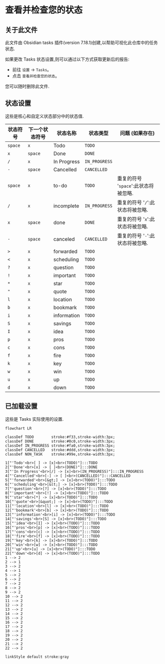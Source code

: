 # 查看并检查您的状态

## 关于此文件

此文件由 Obsidian tasks 插件(version 7.18.1)创建,以帮助可视化此仓库中的任务状态.

如果更改 Tasks 状态设置,则可以通过以下方式获取更新后的报告:

- 前往 `设置` -> `Tasks`。
- 点击 `查看并检查您的状态`。

您可以随时删除此文件.

## 状态设置

<!--
切换到实时预览或阅读模式以查看表格.
如果状态名称中有任何Markdown格式字符,如 '*' 或 '_',
黑曜石只能在阅读模式下正确渲染表格.
-->

这些是核心和自定义状态部分中的状态值.

| 状态符号    | 下一个状态符号 | 状态名称        | 状态类型          | 问题 (如果存在)                |
| ------- | ------- | ----------- | ------------- | ------------------------ |
| `space` | `x`     | Todo        | `TODO`        |                          |
| `x`     | `space` | Done        | `DONE`        |                          |
| `/`     | `x`     | In Progress | `IN_PROGRESS` |                          |
| `-`     | `space` | Cancelled   | `CANCELLED`   |                          |
| `space` | `x`     | to-do       | `TODO`        | 重复的符号 '`space`':此状态将被忽略. |
| `/`     | `x`     | incomplete  | `IN_PROGRESS` | 重复的符号 '`/`':此状态将被忽略.     |
| `x`     | `space` | done        | `DONE`        | 重复的符号 '`x`':此状态将被忽略.     |
| `-`     | `space` | canceled    | `CANCELLED`   | 重复的符号 '`-`':此状态将被忽略.     |
| `>`     | `x`     | forwarded   | `TODO`        |                          |
| `<`     | `x`     | scheduling  | `TODO`        |                          |
| `?`     | `x`     | question    | `TODO`        |                          |
| `!`     | `x`     | important   | `TODO`        |                          |
| `*`     | `x`     | star        | `TODO`        |                          |
| `"`     | `x`     | quote       | `TODO`        |                          |
| `l`     | `x`     | location    | `TODO`        |                          |
| `b`     | `x`     | bookmark    | `TODO`        |                          |
| `i`     | `x`     | information | `TODO`        |                          |
| `S`     | `x`     | savings     | `TODO`        |                          |
| `I`     | `x`     | idea        | `TODO`        |                          |
| `p`     | `x`     | pros        | `TODO`        |                          |
| `c`     | `x`     | cons        | `TODO`        |                          |
| `f`     | `x`     | fire        | `TODO`        |                          |
| `k`     | `x`     | key         | `TODO`        |                          |
| `w`     | `x`     | win         | `TODO`        |                          |
| `u`     | `x`     | up          | `TODO`        |                          |
| `d`     | `x`     | down        | `TODO`        |                          |

## 已加载设置

<!-- 切换到实时预览或阅读模式以查看图表. -->

这些是 Tasks 实际使用的设置.

```mermaid
flowchart LR

classDef TODO        stroke:#f33,stroke-width:3px;
classDef DONE        stroke:#0c0,stroke-width:3px;
classDef IN_PROGRESS stroke:#fa0,stroke-width:3px;
classDef CANCELLED   stroke:#ddd,stroke-width:3px;
classDef NON_TASK    stroke:#99e,stroke-width:3px;

1["'Todo'<br>[ ] -> [x]<br>(TODO)"]:::TODO
2["'Done'<br>[x] -> [ ]<br>(DONE)"]:::DONE
3["'In Progress'<br>[/] -> [x]<br>(IN_PROGRESS)"]:::IN_PROGRESS
4["'Cancelled'<br>[-] -> [ ]<br>(CANCELLED)"]:::CANCELLED
5["'forwarded'<br>[&gt;] -> [x]<br>(TODO)"]:::TODO
6["'scheduling'<br>[&lt;] -> [x]<br>(TODO)"]:::TODO
7["'question'<br>[?] -> [x]<br>(TODO)"]:::TODO
8["'important'<br>[!] -> [x]<br>(TODO)"]:::TODO
9["'star'<br>[*] -> [x]<br>(TODO)"]:::TODO
10["'quote'<br>[&quot;] -> [x]<br>(TODO)"]:::TODO
11["'location'<br>[l] -> [x]<br>(TODO)"]:::TODO
12["'bookmark'<br>[b] -> [x]<br>(TODO)"]:::TODO
13["'information'<br>[i] -> [x]<br>(TODO)"]:::TODO
14["'savings'<br>[S] -> [x]<br>(TODO)"]:::TODO
15["'idea'<br>[I] -> [x]<br>(TODO)"]:::TODO
16["'pros'<br>[p] -> [x]<br>(TODO)"]:::TODO
17["'cons'<br>[c] -> [x]<br>(TODO)"]:::TODO
18["'fire'<br>[f] -> [x]<br>(TODO)"]:::TODO
19["'key'<br>[k] -> [x]<br>(TODO)"]:::TODO
20["'win'<br>[w] -> [x]<br>(TODO)"]:::TODO
21["'up'<br>[u] -> [x]<br>(TODO)"]:::TODO
22["'down'<br>[d] -> [x]<br>(TODO)"]:::TODO
1 --> 2
2 --> 1
3 --> 2
4 --> 1
5 --> 2
6 --> 2
7 --> 2
8 --> 2
9 --> 2
10 --> 2
11 --> 2
12 --> 2
13 --> 2
14 --> 2
15 --> 2
16 --> 2
17 --> 2
18 --> 2
19 --> 2
20 --> 2
21 --> 2
22 --> 2

linkStyle default stroke:gray
```
